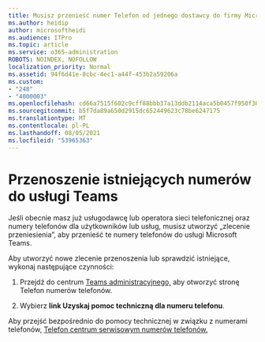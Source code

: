 ```yaml
---
title: Musisz przenieść numer Telefon od jednego dostawcy do firmy Microsoft?
ms.author: heidip
author: microsoftheidi
ms.audience: ITPro
ms.topic: article
ms.service: o365-administration
ROBOTS: NOINDEX, NOFOLLOW
localization_priority: Normal
ms.assetid: 94f6d41e-8cbc-4ec1-a44f-453b2a59206a
ms.custom:
- "248"
- "4000003"
ms.openlocfilehash: cd66a7515f602c9cff88bbb37a13ddb2114aca5b0457f950f3001e51869f59bb
ms.sourcegitcommit: b5f7da89a650d2915dc652449623c78be6247175
ms.translationtype: MT
ms.contentlocale: pl-PL
ms.lasthandoff: 08/05/2021
ms.locfileid: "53965363"
---
```

# <a name="port-existing-numbers-to-teams"></a>Przenoszenie istniejących numerów do usługi Teams

Jeśli obecnie masz już usługodawcę lub operatora sieci telefonicznej oraz numery telefonów dla użytkowników lub usług, musisz utworzyć „zlecenie przeniesienia”, aby przenieść te numery telefonów do usługi Microsoft Teams.  

Aby utworzyć nowe zlecenie przenoszenia lub sprawdzić istniejące, wykonaj następujące czynności: 

1. Przejdź do centrum [Teams administracyjnego,](https://admin.teams.microsoft.com/phone-numbers) aby otworzyć stronę Telefon numerów telefonów. 

1. Wybierz **link Uzyskaj pomoc techniczną dla numeru telefonu**. 

Aby przejść bezpośrednio do pomocy technicznej w związku z numerami telefonów, [Telefon centrum serwisowym numerów telefonów.](https://pstnsd.powerappsportals.com/)  